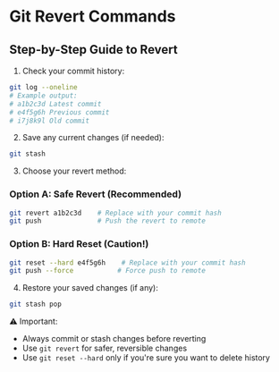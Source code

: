 # Git Revert Commands

## Step-by-Step Guide to Revert

1. Check your commit history:

```bash
git log --oneline
# Example output:
# a1b2c3d Latest commit
# e4f5g6h Previous commit
# i7j8k9l Old commit
```

2. Save any current changes (if needed):

```bash
git stash
```

3. Choose your revert method:

### Option A: Safe Revert (Recommended)

```bash
git revert a1b2c3d    # Replace with your commit hash
git push              # Push the revert to remote
```

### Option B: Hard Reset (Caution!)

```bash
git reset --hard e4f5g6h    # Replace with your commit hash
git push --force           # Force push to remote
```

4. Restore your saved changes (if any):

```bash
git stash pop
```

⚠️ Important:

- Always commit or stash changes before reverting
- Use `git revert` for safer, reversible changes
- Use `git reset --hard` only if you're sure you want to delete history
